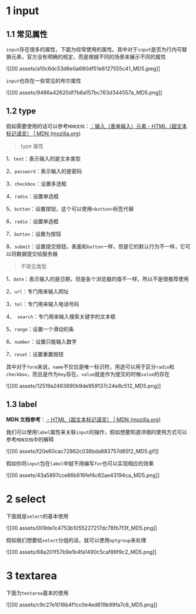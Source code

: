 # 1 input

## 1.1 常见属性

`input`存在很多的属性，下面为经常使用的属性。其中对于`input`是否为行内可替换元素，官方没有明确的规定，而是根据不同的场景来展示不同的属性

![[00 assets/a10c6dc53d6e0a680df51e6127555c41_MD5.jpeg]]

`input`也存在一些常见的布尔属性

![[00 assets/9486a42620df7b6a157bc763d344557a_MD5.png]]

## 1.2 type

假如需要使用的话可以参考`MDN文档`：[：输入（表单输入）元素 - HTML（超文本标记语言） | MDN (mozilla.org)](https://developer.mozilla.org/zh-CN/docs/Web/HTML/Element/Input)

> type 属性

1、`text`：表示输入的是文本类型

2、`password`：表示输入的是密码

3、`checkbox`：设置多选框

4、`radio`：设置单选框

5、`button`：设置按钮，这个可以使用`<button>`标签代替

6、`radio`：设置单选框

7、`button`：设置为按钮

8、`submit`：设置提交按钮，表面和`button`一样，但是它的默认行为不一样，它可以将数据提交给服务器

> 不常见类型

1、`date`：表示输入的是日期，但是各个浏览器的值不一样，所以不是很推荐使用

2、`url`：专门用来输入网址

3、`tel`：专门用来输入电话号码

4、` search`：专门用来输入搜索关键字的文本框

5、`range`：设置一个滑动的条

6、`number`：设置只能输入数字

7、`reset`：设置重置按钮

其中对于`form`来说，`name`不仅仅是唯一标识符，用途可以用于区分`radio`和`checkbox`，而且是作为`key`存在。`value`就是作为提交的时候`value`的存在

![[00 assets/12519a2463890b9de959137c24e8c512_MD5.png]]

## 1.3 label

**MDN 文档参考**：[ - HTML（超文本标记语言） | MDN (mozilla.org)](https://developer.mozilla.org/zh-CN/docs/Web/HTML/Element/label)

我们可以使用`label`属性来关联`input`的操作，假如想要知道详细的使用方式可以参考`MDN文档`中的解释

![[00 assets/f20e60cac72862c036bda883757d85f2_MD5.gif]]

假如你将`input`包在`label`中就不用编写`for`也可以实现相应的效果

![[00 assets/43a5897cce86b616fef4c82ae43194ca_MD5.png]]

# 2 select

下面就是`select`的基本使用

![[00 assets/009de1c4753b1055227217dc78fb7f3f_MD5.png]]

假如我们想要给`select`分组的话，就可以使用`optgroup`来处理

![[00 assets/68a201f57b9e1b4fa1490c5caf89f9c2_MD5.png]]

# 3 textarea

下面为`textarea`基本的使用

![[00 assets/c9c27e1016b4f1cc0e4ed819b99fa7c8_MD5.png]]
